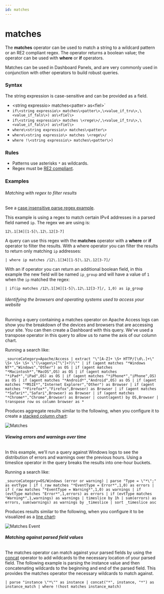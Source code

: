 ```yaml
---
id: matches
---
```


# matches

The **matches** operator can be used to match a string to a
wildcard pattern or an RE2 compliant regex. The operator returns a
boolean value; the operator can be used
with **where** or **if** operators.

Matches can be used in Dashboard Panels, and are very commonly used in
conjunction with other operators to build robust queries.

### Syntax

The string expression is case-sensitive and can be provided as a field.

-   \<string expressio\> matches\<patter\> as\<fiel\>`
-   `if\<string expressio\> matches\<patter\>,\<value_if_tru\>,\<value_if_fals\>) as\<fiel\>`
-   `if\<string expressio\> matches \<rege\>/,\<value_if_tru\>,\<value_if_fals\>) as\<fiel\>`
-   `where\<string expressio\> matches\<patter\>`
-   `where\<string expressio\> matches \<rege\>/ `
-   `where !\<string expressio\> matches\<patter\>)`

### Rules

-   Patterns use asterisks `*` as wildcards.
-   Regex must be [RE2
    compliant](https://github.com/google/re2/wiki/Syntax "https://github.com/google/re2/wiki/Syntax").

### Examples

###### Matching with regex to filter results

See a [case insensitive parse regex
example](../01-Parse-Operators/02-Parse-Variable-Patterns-Using-Regex.md "Parse Variable Patterns Using Regex").

This example is using a regex to match certain IPv4 addresses in a
parsed field named `ip`. The regex we are using is:

`12\.1[34][1-5]\.12\.12[3-7]`

A query can use this regex with the **matches** operator with a
**where** or **if** operator to filter the results. With a where
operator you can filter the results to return only matching `ip`
addresses:

`| where ip matches /12\.1[34][1-5]\.12\.12[3-7]/`

With an if operator you can return an additional boolean field, in this
example the new field will be named `ip_group` and will have a value of
`1` when the `ip` matched the regex:

`| if(ip matches /12\.1[34][1-5]\.12\.12[3-7]/, 1,0) as ip_group`

###### Identifying the browsers and operating systems used to access your website

Running a query containing a matches operator on Apache Access logs can
show you the breakdown of the devices and browsers that are accessing
your site. You can then create a Dashboard with this query. We've used a
transpose operator in this query to allow us to name the axis of our
column chart.

Running a search like:

`_sourceCategory=Apache/Access | extract "\"[A-Z]+ \S+ HTTP/[\d\.]+\" \S+ \S+ \S+ \"(\<agen\>[^\"]+?)\"" | if (agent matches "*Windows NT*","Windows","Other") as OS | if (agent matches "*Macintosh*","MacOS",OS) as OS | if (agent matches "*iPad*","iPad",OS) as OS | if (agent matches "*iPhone*","iPhone",OS) as OS | if (agent matches "*Android*","Android",OS) as OS | if (agent matches "*MSIE*","Internet Explorer","Other") as Browser | if (agent matches "*Firefox*","Firefox",Browser) as Browser | if (agent matches "*Safari*","Safari",Browser) as Browser | if (agent matches "*Chrome*","Chrome",Browser) as Browser | count(agent) by OS,Browser | transpose row os column browser as *`

Produces aggregate results similar to the following, when you configure
it to create a [stacked column
chart](../../../Visualizations-and-Alerts/Dashboards/Chart-Panel-Types/Column-Charts.md "Column Charts"):

![Matches](../../static/img/Search-Query-Language/Search-Operators/matches/matches.png)

###### **Viewing errors and warnings over time**

In this example, we'll run a query against Windows logs to see the
distribution of errors and warnings over the previous hours. Using a
timeslice operator in the query breaks the results into one-hour
buckets.

Running a search like:

`_sourceCategory=OS/Windows (error or warning) | parse "Type = \"*\";" as evtType | if (_raw matches "*EventType = Error*",1,0) as errors | if (_raw matches "*EventType = Warning*",1,0) as warnings | if (evtType matches "Error*",1,errors) as errors | if (evtType matches "Warning*",1,warnings) as warnings | timeslice by 1h | sum(errors) as errors, sum(warnings) as warnings by _timeslice | sort _timeslice asc`

Produces results similar to the following, when you configure it to be
visualized as a [line
chart](../../../Visualizations-and-Alerts/Dashboards/Chart-Panel-Types/Line-Charts.md "Line Charts"):

![Matches
Event](../../static/img/Search-Query-Language/Search-Operators/matches/Matches_Ex.png)

###### **Matching against parsed field values**

The matches operator can match against your parsed fields by using the
[concat](concat.md "concat") operator to add wildcards to the necessary
location of your parsed field. The following example is parsing the
instance value and then concatenating wildcards to the beginning and end
of the parsed field. This provides the matches operator the necessary
wildcards to match against.

`| parse "instance \"*\"" as instance | concat("*", instance, "*") as instance_match | where !(host matches instance_match)`
